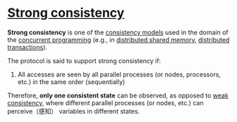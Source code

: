 # [Strong consistency](https://en.wikipedia.org/wiki/Strong_consistency)

**Strong consistency** is one of the [consistency models](https://en.wikipedia.org/wiki/Consistency_model) used in the domain of the [concurrent programming](https://en.wikipedia.org/wiki/Concurrent_programming) (e.g., in [distributed shared memory](https://en.wikipedia.org/wiki/Distributed_shared_memory), [distributed transactions](https://en.wikipedia.org/wiki/Distributed_transactions)).

The protocol is said to support strong consistency if:

1. All accesses are seen by all parallel processes (or nodes, processors, etc.) in the same order (sequentially)

Therefore, **only one consistent state** can be observed, as opposed to [weak consistency](https://en.wikipedia.org/wiki/Weak_consistency), where different parallel processes (or nodes, etc.) can perceive（感知） variables in different states.

